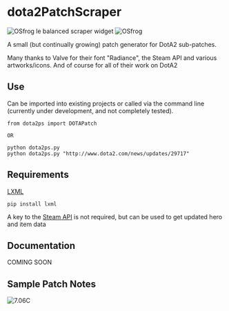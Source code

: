 # dota2PatchScraper

![OSfrog](https://static-cdn.jtvnw.net/emoticons/v1/81248/1.0) le balanced scraper widget ![OSfrog](https://static-cdn.jtvnw.net/emoticons/v1/81248/1.0)

A small (but continually growing) patch generator for DotA2 sub-patches.

Many thanks to Valve for their font "Radiance", the Steam API and various artworks/icons. And of course for all of their work on DotA2



## Use

Can be imported into existing projects or called via the command line (currently under development, and not completely tested).

```
from dota2ps import DOTAPatch

OR

python dota2ps.py
python dota2ps.py "http://www.dota2.com/news/updates/29717"
```



## Requirements

[LXML](http://lxml.de)

```
pip install lxml
```

A key to the [Steam API](http://steamcommunity.com/dev) is not required, but can be used to get updated hero and item data



## Documentation

COMING SOON



## Sample Patch Notes

![7.06C](https://i.imgur.com/qwGk0uT.png)
